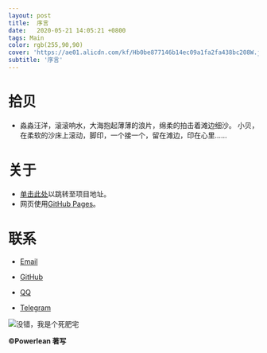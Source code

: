 ```yaml
---
layout: post
title:  序言
date:   2020-05-21 14:05:21 +0800
tags: Main
color: rgb(255,90,90)
cover: 'https://ae01.alicdn.com/kf/Hb0be877146b14ec09a1fa2fa438bc208W.jpg'
subtitle: '序言'
---
```


# 拾贝  
- 淼淼汪洋，滚滚响水，大海抱起薄薄的浪片，绵柔的拍击着滩边细沙。
小贝，在柔软的沙床上滚动，脚印，一个接一个，留在滩边，印在心里……

# 关于
- [单击此处](https://github.com/EdgeS5352/EdgeS5352.github.io?files=1)以跳转至项目地址。
- 网页使用[GitHub Pages](https://pages.github.com/)。

# 联系
- [Email](https://bluebreeze191@gmail.com "谷歌邮箱")

- [GitHub](https://github.com/edges5352 "GitHub")

- [QQ](https://qm.qq.com/cgi-bin/qm/qr?k=PJemsUFPRexZMeBd1N1JjEf07DFiIqis&noverify=0 "腾讯QQ")

- [Telegram](https://flychat.in/@SolarisEco "Telegram")  
 
![](https://i.loli.net/2020/05/23/LZ9QA4iSkNWtvc2.jpg "没错，我是个死肥宅")

**©Powerlean 著写**
